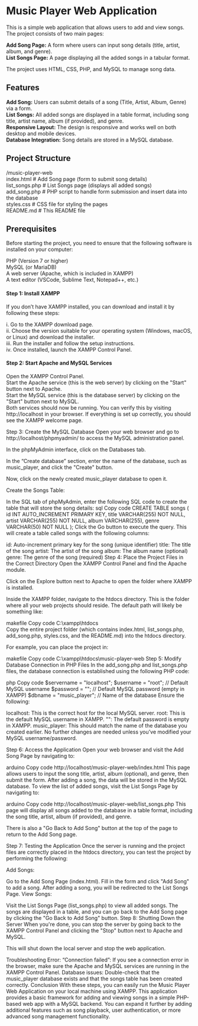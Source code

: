 # Music Player Web Application
This is a simple web application that allows users to add and view songs. The project consists of two main pages:

**Add Song Page:** A form where users can input song details (title, artist, album, and genre).  
**List Songs Page:** A page displaying all the added songs in a tabular format.

The project uses HTML, CSS, PHP, and MySQL to manage song data.

## Features
**Add Song:** Users can submit details of a song (Title, Artist, Album, Genre) via a form.  
**List Songs:** All added songs are displayed in a table format, including song title, artist name, album (if provided), and genre.  
**Responsive Layout:** The design is responsive and works well on both desktop and mobile devices.  
**Database Integration:** Song details are stored in a MySQL database.

## Project Structure

/music-player-web  
index.html           # Add Song page (form to submit song details)  
list_songs.php       # List Songs page (displays all added songs)  
add_song.php         # PHP script to handle form submission and insert data into the database  
styles.css           # CSS file for styling the pages  
README.md            # This README file

## Prerequisites  
Before starting the project, you need to ensure that the following software is installed on your computer:

PHP (Version 7 or higher)  
MySQL (or MariaDB)  
A web server (Apache, which is included in XAMPP)  
A text editor (VSCode, Sublime Text, Notepad++, etc.)

#### Step 1: Install XAMPP
If you don’t have XAMPP installed, you can download and install it by following these steps:

i. Go to the XAMPP download page.  
ii. Choose the version suitable for your operating system (Windows, macOS, or Linux) and download the installer.  
iii. Run the installer and follow the setup instructions.  
iv. Once installed, launch the XAMPP Control Panel.

#### Step 2: Start Apache and MySQL Services  
Open the XAMPP Control Panel.  
Start the Apache service (this is the web server) by clicking on the "Start" button next to Apache.  
Start the MySQL service (this is the database server) by clicking on the "Start" button next to MySQL.  
Both services should now be running. You can verify this by visiting http://localhost in your browser. If everything is set up correctly, you should see the XAMPP welcome page.

Step 3: Create the MySQL Database
Open your web browser and go to http://localhost/phpmyadmin/ to access the MySQL administration panel.

In the phpMyAdmin interface, click on the Databases tab.

In the “Create database” section, enter the name of the database, such as music_player, and click the "Create" button.

Now, click on the newly created music_player database to open it.

Create the Songs Table:

In the SQL tab of phpMyAdmin, enter the following SQL code to create the table that will store the song details:
sql
Copy code
CREATE TABLE songs (
    id INT AUTO_INCREMENT PRIMARY KEY,
    title VARCHAR(255) NOT NULL,
    artist VARCHAR(255) NOT NULL,
    album VARCHAR(255),
    genre VARCHAR(50) NOT NULL
);
Click the Go button to execute the query.
This will create a table called songs with the following columns:

id: Auto-increment primary key for the song (unique identifier)
title: The title of the song
artist: The artist of the song
album: The album name (optional)
genre: The genre of the song (required)
Step 4: Place the Project Files in the Correct Directory
Open the XAMPP Control Panel and find the Apache module.

Click on the Explore button next to Apache to open the folder where XAMPP is installed.

Inside the XAMPP folder, navigate to the htdocs directory. This is the folder where all your web projects should reside. The default path will likely be something like:

makefile
Copy code
C:\xampp\htdocs\
Copy the entire project folder (which contains index.html, list_songs.php, add_song.php, styles.css, and the README.md) into the htdocs directory.

For example, you can place the project in:

makefile
Copy code
C:\xampp\htdocs\music-player-web
Step 5: Modify Database Connection in PHP Files
In the add_song.php and list_songs.php files, the database connection is established using the following PHP code:

php
Copy code
$servername = "localhost";
$username = "root"; // Default MySQL username
$password = ""; // Default MySQL password (empty in XAMPP)
$dbname = "music_player"; // Name of the database
Ensure the following:

localhost: This is the correct host for the local MySQL server.
root: This is the default MySQL username in XAMPP.
"": The default password is empty in XAMPP.
music_player: This should match the name of the database you created earlier.
No further changes are needed unless you’ve modified your MySQL username/password.

Step 6: Access the Application
Open your web browser and visit the Add Song Page by navigating to:

arduino
Copy code
http://localhost/music-player-web/index.html
This page allows users to input the song title, artist, album (optional), and genre, then submit the form.
After adding a song, the data will be stored in the MySQL database. To view the list of added songs, visit the List Songs Page by navigating to:

arduino
Copy code
http://localhost/music-player-web/list_songs.php
This page will display all songs added to the database in a table format, including the song title, artist, album (if provided), and genre.

There is also a "Go Back to Add Song" button at the top of the page to return to the Add Song page.

Step 7: Testing the Application
Once the server is running and the project files are correctly placed in the htdocs directory, you can test the project by performing the following:

Add Songs:

Go to the Add Song Page (index.html).
Fill in the form and click "Add Song" to add a song.
After adding a song, you will be redirected to the List Songs Page.
View Songs:

Visit the List Songs Page (list_songs.php) to view all added songs.
The songs are displayed in a table, and you can go back to the Add Song page by clicking the "Go Back to Add Song" button.
Step 8: Shutting Down the Server
When you're done, you can stop the server by going back to the XAMPP Control Panel and clicking the "Stop" button next to Apache and MySQL.

This will shut down the local server and stop the web application.

Troubleshooting
Error: “Connection failed”: If you see a connection error in the browser, make sure the Apache and MySQL services are running in the XAMPP Control Panel.
Database issues: Double-check that the music_player database exists and that the songs table has been created correctly.
Conclusion
With these steps, you can easily run the Music Player Web Application on your local machine using XAMPP. This application provides a basic framework for adding and viewing songs in a simple PHP-based web app with a MySQL backend. You can expand it further by adding additional features such as song playback, user authentication, or more advanced song management functionality.









